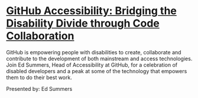 # [GitHub Accessibility: Bridging the Disability Divide through Code Collaboration](https://www.deque.com/axe-con/sessions/github-accessibility-bridging-the-disability-divide-through-code-collaboration/)

GitHub is empowering people with disabilities to create, collaborate and contribute to the development of both mainstream and access technologies. Join Ed Summers, Head of Accessibility at GitHub, for a celebration of disabled developers and a peak at some of the technology that empowers them to do their best work.

Presented by: Ed Summers



